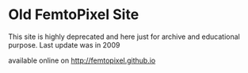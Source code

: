 # Old FemtoPixel Site
This site is highly deprecated and here just for archive and educational purpose. Last update was in 2009

available online on http://femtopixel.github.io
